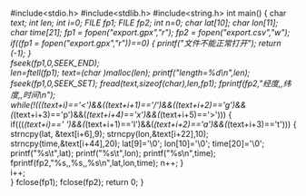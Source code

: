 #include<stdio.h>
#include<stdlib.h>
#include<string.h>
int main()
{
    char *text;
    int len;
    int i=0;
    FILE *fp1;
    FILE *fp2;
    int n=0;
    char lat[10];
    char lon[11];
    char time[21];
	fp1 = fopen("export.gpx","r");
	fp2 = fopen("export.csv","w");
	if((fp1 = fopen("export.gpx","r"))==0)
    {
        printf("文件不能正常打开");
        return (-1);
    }              
    fseek(fp1,0,SEEK_END);                 
    len=ftell(fp1);
    text=(char *)malloc(len);
    printf("length=%d\n",len);  
    fseek(fp1,0,SEEK_SET);
    fread(text,sizeof(char),len,fp1);
	fprintf(fp2,"经度,,纬度,,时间\n");      
    while(!((*(text+i)=='<')&&(*(text+i+1)=='/')&&(*(text+i+2)=='g')&&(*(text+i+3)=='p')&&(*(text+i+4)=='x')&&(*(text+i+5)=='>')))
    {   
		if(((*(text+i)==' ')&&(*(text+i+1)=='l')&&(*(text+i+2)=='a')&&(*(text+i+3)=='t')))
    	{
    		strncpy(lat, &text[i+6],9);
    		strncpy(lon,&text[i+22],10);
    		strncpy(time,&text[i+44],20);
   			lat[9]='\0';
   			lon[10]='\0';
   			time[20]='\0';
			printf("%s\t",lat);
			printf("%s\t",lon);
			printf("%s\n",time);
			fprintf(fp2,"%s,,%s,,%s\n",lat,lon,time);
			n++;
		}		
    	i++;		
	}
    fclose(fp1);
    fclose(fp2);
    return 0;
}
